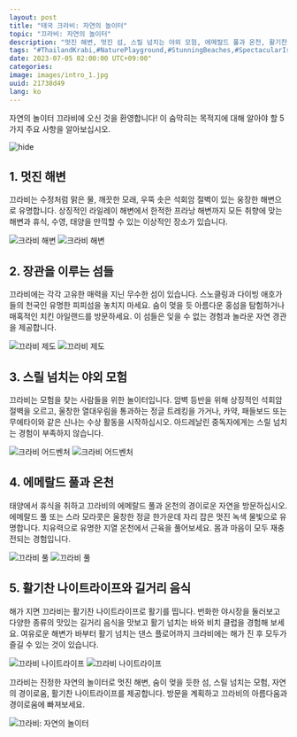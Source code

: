 ```yaml
---
layout: post
title: "태국 크라비: 자연의 놀이터"
topic: "끄라비: 자연의 놀이터"
description: "멋진 해변, 멋진 섬, 스릴 넘치는 야외 모험, 에메랄드 풀과 온천, 활기찬 나이트라이프, 길거리 음식을 만나보세요."
tags: "#ThailandKrabi,#NaturePlayground,#StunningBeaches,#SpectacularIslands,#OutdoorAdventures,#EmeraldPools"
date: 2023-07-05 02:00:00 UTC+09:00"
categories: 
image: images/intro_1.jpg
uuid: 21738d49
lang: ko
---
```


자연의 놀이터 끄라비에 오신 것을 환영합니다! 이 숨막히는 목적지에 대해 알아야 할 5가지 주요 사항을 알아보십시오.

![hide](images/intro_1.jpg)


## 1. 멋진 해변
끄라비는 수정처럼 맑은 물, 깨끗한 모래, 우뚝 솟은 석회암 절벽이 있는 웅장한 해변으로 유명합니다. 상징적인 라일레이 해변에서 한적한 프라낭 해변까지 모든 취향에 맞는 해변과 휴식, 수영, 태양을 만끽할 수 있는 이상적인 장소가 있습니다.

![크라비 해변](images/main1_6.jpg)
![크라비 해변](images/main1_7.jpg)


## 2. 장관을 이루는 섬들
끄라비에는 각각 고유한 매력을 지닌 무수한 섬이 있습니다. 스노클링과 다이빙 애호가들의 천국인 유명한 피피섬을 놓치지 마세요. 숨이 멎을 듯 아름다운 홍섬을 탐험하거나 매혹적인 치킨 아일랜드를 방문하세요. 이 섬들은 잊을 수 없는 경험과 놀라운 자연 경관을 제공합니다.

![끄라비 제도](images/main2_6.jpg)
![끄라비 제도](images/main2_7.jpg)


## 3. 스릴 넘치는 야외 모험
끄라비는 모험을 찾는 사람들을 위한 놀이터입니다. 암벽 등반을 위해 상징적인 석회암 절벽을 오르고, 울창한 열대우림을 통과하는 정글 트레킹을 가거나, 카약, 패들보드 또는 무에타이와 같은 신나는 수상 활동을 시작하십시오. 아드레날린 중독자에게는 스릴 넘치는 경험이 부족하지 않습니다.

![크라비 어드벤처](images/main3_6.jpg)
![크라비 어드벤처](images/main3_7.jpg)


## 4. 에메랄드 풀과 온천
태양에서 휴식을 취하고 끄라비의 에메랄드 풀과 온천의 경이로운 자연을 방문하십시오. 에메랄드 풀 또는 스라 모라콧은 울창한 정글 한가운데 자리 잡은 멋진 녹색 물빛으로 유명합니다. 치유력으로 유명한 지열 온천에서 근육을 풀어보세요. 몸과 마음이 모두 재충전되는 경험입니다.

![끄라비 풀](images/main4_6.png)
![끄라비 풀](images/main4_6.jpeg)


## 5. 활기찬 나이트라이프와 길거리 음식
해가 지면 끄라비는 활기찬 나이트라이프로 활기를 띱니다. 번화한 야시장을 둘러보고 다양한 종류의 맛있는 길거리 음식을 맛보고 활기 넘치는 바와 비치 클럽을 경험해 보세요. 여유로운 해변가 바부터 활기 넘치는 댄스 플로어까지 크라비에는 해가 진 후 모두가 즐길 수 있는 것이 있습니다.

![끄라비 나이트라이프](images/main5_6.jpg)
![끄라비 나이트라이프](images/main5_7.jpg)




끄라비는 진정한 자연의 놀이터로 멋진 해변, 숨이 멎을 듯한 섬, 스릴 넘치는 모험, 자연의 경이로움, 활기찬 나이트라이프를 제공합니다. 방문을 계획하고 끄라비의 아름다움과 경이로움에 빠져보세요.

![끄라비: 자연의 놀이터](images/intro_2.jpg)
